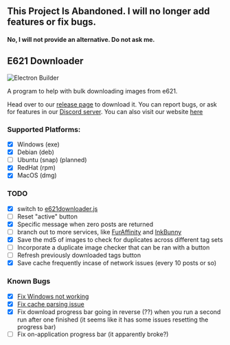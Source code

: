 ## This Project Is Abandoned. I will no longer add features or fix bugs.
#### No, I will not provide an alternative. Do not ask me.

## E621 Downloader
![Electron Builder](https://github.com/FurryBotCo/E621Downloader/workflows/Electron%20Builder/badge.svg)


A program to help with bulk downloading images from e621.

Head over to our [release page](https://github.com/FurryBotCo/E621Downloader/releases) to download it. You can report bugs, or ask for features in our [Discord server](https://discord.gg/gMK89SWjHm). You can also visit our website [here](https://e621.download)

### Supported Platforms:  
- [x] Windows (exe)
- [x] Debian (deb)
- [ ] Ubuntu (snap) (planned)
- [x] RedHat (rpm)
- [x] MacOS (dmg)

### TODO
- [x] switch to [e621downloader.js](https://npm.im/e621downloader.js)
- [ ] Reset "active" button
- [x] Specific message when zero posts are returned
- [ ] branch out to more services, like [FurAffinity](https://furaffinity.net) and [InkBunny](https://inkbunny.net)
- [x] Save the md5 of images to check for duplicates across different tag sets
- [ ] Incorporate a duplicate image checker that can be ran with a button
- [ ] Refresh previously downloaded tags button
- [x] Save cache frequently incase of network issues (every 10 posts or so)

### Known Bugs
- [x] [Fix Windows not working](https://github.com/FurryBotCo/E621Downloader/issues/3)
- [x] [Fix cache parsing issue](https://github.com/FurryBotCo/E621Downloader/issues/5)
- [x] Fix download progress bar going in reverse (??) when you run a second run after one finished (it seems like it has some issues resetting the progress bar)
- [ ] Fix on-application progress bar (it apparently broke?)
